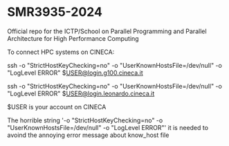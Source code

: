 # SMR3935-2024
Official repo for the ICTP/School on Parallel Programming and Parallel Architecture for High Performance Computing


To connect HPC systems on CINECA:

ssh -o "StrictHostKeyChecking=no" -o "UserKnownHostsFile=/dev/null" -o "LogLevel ERROR" $USER@login.g100.cineca.it

ssh -o "StrictHostKeyChecking=no" -o "UserKnownHostsFile=/dev/null" -o "LogLevel ERROR" $USER@login.leonardo.cineca.it

$USER is your account on CINECA

The horrible string '-o "StrictHostKeyChecking=no" -o "UserKnownHostsFile=/dev/null" -o "LogLevel ERROR"' it is needed to avoind the annoying error message about know_host file
